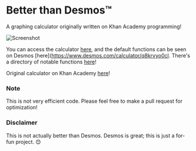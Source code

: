 # Better than Desmos™
A graphing calculator originally written on Khan Academy programming! 

![Screenshot](https://i.imgur.com/cIVYcO0.png)

You can access the calculator [here](https://drakeluce.com/t/betterthandesmos/), and the default functions can be seen on Desmos [here](https://www.desmos.com/calculator/q8krvyo0cl. There's a directory of notable functions [here](https://drakeluce.com/t/betterthandesmos/directory.html)!

Original calculator on Khan Academy [here](https://www.khanacademy.org/computer-programming/better-than-desmos-a-graphing-calculator/5078845089054720)!

### Note
This is not very efficient code. Please feel free to make a pull request for optimization!

### Disclaimer
This is not actually better than Desmos. Desmos is great; this is just a for-fun project. :blush:

